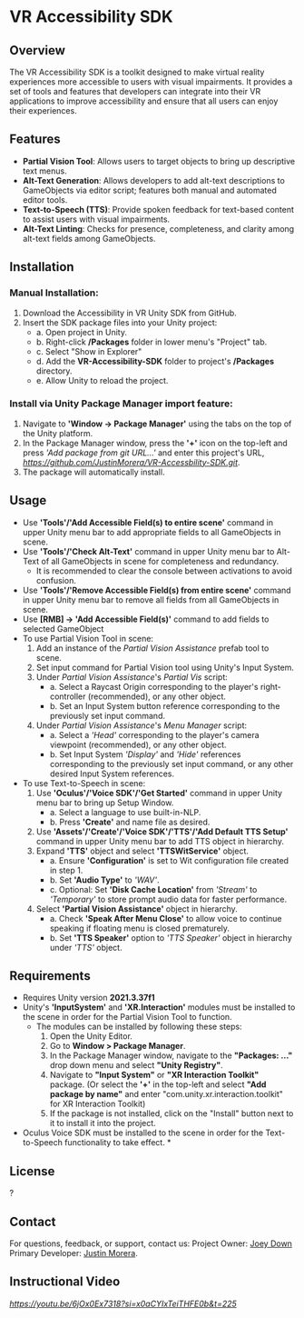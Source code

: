 # VR Accessibility SDK
## Overview
The VR Accessibility SDK is a toolkit designed to make virtual reality experiences more accessible to users with visual impairments. It provides a set of tools and features that developers can integrate into their VR applications to improve accessibility and ensure that all users can enjoy their experiences.

## Features
* **Partial Vision Tool**: Allows users to target objects to bring up descriptive text menus.
* **Alt-Text Generation**: Allows developers to add alt-text descriptions to GameObjects via editor script; features both manual and automated editor tools.
* **Text-to-Speech (TTS)**: Provide spoken feedback for text-based content to assist users with visual impairments.
* **Alt-Text Linting**: Checks for presence, completeness, and clarity among alt-text fields among GameObjects.

## Installation
### Manual Installation:
1. Download the Accessibility in VR Unity SDK from GitHub.
2. Insert the SDK package files into your Unity project:
    - a. Open project in Unity.
    - b. Right-click **/Packages** folder in lower menu's "Project" tab.
    - c. Select "Show in Explorer"
    - d. Add the **VR-Accessibility-SDK** folder to project's **/Packages** directory.
    - e. Allow Unity to reload the project.
    
### Install via Unity Package Manager import feature:
1. Navigate to **'Window -> Package Manager'** using the tabs on the top of the Unity platform.
2. In the Package Manager window, press the **'+'** icon on the top-left and press *'Add package from git URL...'* and enter this project's URL, *https://github.com/JustinMorera/VR-Accessbility-SDK.git*.
3. The package will automatically install.
    
## Usage
* Use **'Tools'/'Add Accessible Field(s) to entire scene'** command in upper Unity menu bar to add appropriate fields to all GameObjects in scene.
* Use **'Tools'/'Check Alt-Text'** command in upper Unity menu bar to Alt-Text of all GameObjects in scene for completeness and redundancy.
    * It is recommended to clear the console between activations to avoid confusion.
* Use **'Tools'/'Remove Accessible Field(s) from entire scene'** command in upper Unity menu bar to remove all fields from all GameObjects in scene.
* Use **[RMB] -> 'Add Accessible Field(s)'** command to add fields to selected GameObject
* To use Partial Vision Tool in scene:
    1. Add an instance of the *Partial Vision Assistance* prefab tool to scene.
    2. Set input command for Partial Vision tool using Unity's Input System.
    3. Under *Partial Vision Assistance*'s *Partial Vis* script:
        - a. Select a Raycast Origin corresponding to the player's right-controller (recommended), or any other object.
        - b. Set an Input System button reference corresponding to the previously set input command.
    4. Under *Partial Vision Assistance*'s *Menu Manager* script:
        - a. Select a *'Head'* corresponding to the player's camera viewpoint (recommended), or any other object.
        - b. Set Input System *'Display'* and *'Hide'* references corresponding to the previously set input command, or any other desired Input System references.
* To use Text-to-Speech in scene:
    1. Use **'Oculus'/'Voice SDK'/'Get Started'** command in upper Unity menu bar to bring up Setup Window.
        - a. Select a language to use built-in-NLP.
        - b. Press **'Create'** and name file as desired.
    2. Use **'Assets'/'Create'/'Voice SDK'/'TTS'/'Add Default TTS Setup'** command in upper Unity menu bar to add TTS object in hierarchy.
    3. Expand **'TTS'** object and select **'TTSWitService'** object.
        - a. Ensure **'Configuration'** is set to Wit configuration file created in step 1.
        - b. Set **'Audio Type'** to *'WAV'*.
        - c. Optional: Set **'Disk Cache Location'** from *'Stream'* to *'Temporary'* to store prompt audio data for faster performance.
    4. Select **'Partial Vision Assistance'** object in hierarchy.
        - a. Check **'Speak After Menu Close'** to allow voice to continue speaking if floating menu is closed prematurely.
        - b. Set **'TTS Speaker'** option to *'TTS Speaker'* object in hierarchy under *'TTS'* object.

## Requirements
* Requires Unity version **2021.3.37f1**
* Unity's **'InputSystem'** and **'XR.Interaction'** modules must be installed to the scene in order for the Partial Vision Tool to function.
    * The modules can be installed by following these steps:
        1. Open the Unity Editor.
        2. Go to **Window > Package Manager**.
        3. In the Package Manager window, navigate to the **"Packages: ..."** drop down menu and select **"Unity Registry"**.
        4. Navigate to **"Input System"** or **"XR Interaction Toolkit"** package. (Or select the **'+'** in the top-left and select **"Add package by name"** and enter "com.unity.xr.interaction.toolkit" for XR Interaction Toolkit)
        5. If the package is not installed, click on the "Install" button next to it to install it into the project.
* Oculus Voice SDK must be installed to the scene in order for the Text-to-Speech functionality to take effect.
    * 

## License
?

## Contact
For questions, feedback, or support, contact us:
Project Owner: [Joey Down](jdown93@gmail.com)
Primary Developer: [Justin Morera](ju691930@ucf.edu).

## Instructional Video
*https://youtu.be/6jOx0Ex7318?si=x0aCYIxTeiTHFE0b&t=225*
